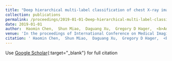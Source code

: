 ```yaml
---
title: "Deep hierarchical multi-label classification of chest X-ray images"
collection: publications
permalink: /proceedings/2019-01-01-Deep-hierarchical-multi-label-classification-of-chest-X-ray-images
date: 2019-01-01
author:  Haomin Chen,  Shun Miao,  Daguang Xu,  Gregory D Hager,  <b>Adam P Harrison</b>, 
venue: 'In the proceedings of International Conference on Medical Imaging with Deep Learning'
citation: ' Haomin Chen,  Shun Miao,  Daguang Xu,  Gregory D Hager,  <b>Adam P Harrison</b>, &quot;Deep hierarchical multi-label classification of chest X-ray images.&quot; In the proceedings of International Conference on Medical Imaging with Deep Learning, 2019.'
---
```

Use [Google Scholar](https://scholar.google.com/scholar?q=Deep+hierarchical+multi+label+classification+of+chest+X+ray+images){:target="_blank"} for full citation